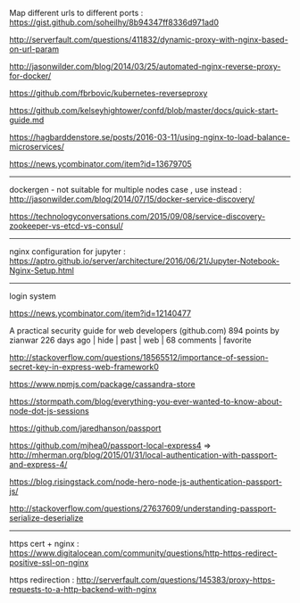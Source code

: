 Map different urls to different ports : https://gist.github.com/soheilhy/8b94347ff8336d971ad0

http://serverfault.com/questions/411832/dynamic-proxy-with-nginx-based-on-url-param

http://jasonwilder.com/blog/2014/03/25/automated-nginx-reverse-proxy-for-docker/

https://github.com/fbrbovic/kubernetes-reverseproxy

https://github.com/kelseyhightower/confd/blob/master/docs/quick-start-guide.md

https://hagbarddenstore.se/posts/2016-03-11/using-nginx-to-load-balance-microservices/

https://news.ycombinator.com/item?id=13679705


-----
dockergen - not suitable for multiple nodes case , use instead : http://jasonwilder.com/blog/2014/07/15/docker-service-discovery/

https://technologyconversations.com/2015/09/08/service-discovery-zookeeper-vs-etcd-vs-consul/

----

nginx configuration for jupyter : https://aptro.github.io/server/architecture/2016/06/21/Jupyter-Notebook-Nginx-Setup.html

----

login system

https://news.ycombinator.com/item?id=12140477

A practical security guide for web developers (github.com)
894 points by zianwar 226 days ago | hide | past | web | 68 comments | favorite

http://stackoverflow.com/questions/18565512/importance-of-session-secret-key-in-express-web-framework0

https://www.npmjs.com/package/cassandra-store

https://stormpath.com/blog/everything-you-ever-wanted-to-know-about-node-dot-js-sessions

https://github.com/jaredhanson/passport

https://github.com/mjhea0/passport-local-express4 => http://mherman.org/blog/2015/01/31/local-authentication-with-passport-and-express-4/

https://blog.risingstack.com/node-hero-node-js-authentication-passport-js/

http://stackoverflow.com/questions/27637609/understanding-passport-serialize-deserialize

-----
https cert + nginx : https://www.digitalocean.com/community/questions/http-https-redirect-positive-ssl-on-nginx

https redirection : http://serverfault.com/questions/145383/proxy-https-requests-to-a-http-backend-with-nginx
